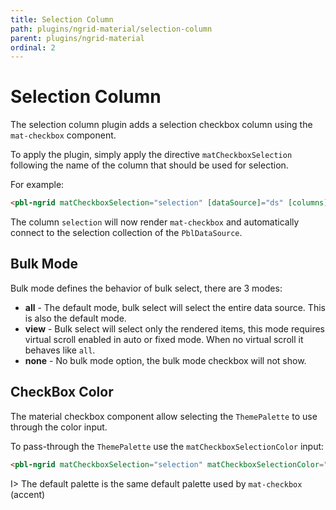 ```yaml
---
title: Selection Column
path: plugins/ngrid-material/selection-column
parent: plugins/ngrid-material
ordinal: 2
---
```

# Selection Column

The selection column plugin adds a selection checkbox column using the `mat-checkbox` component.

To apply the plugin, simply apply the directive `matCheckboxSelection` following the name of the column that should be used for selection.

For example:

```html
<pbl-ngrid matCheckboxSelection="selection" [dataSource]="ds" [columns]="columns"></pbl-ngrid>
```

The column `selection` will now render `mat-checkbox` and automatically connect to the selection collection of the `PblDataSource`.

<div pbl-example-view="pbl-selection-column-example"></div>

## Bulk Mode

Bulk mode defines the behavior of bulk select, there are 3 modes:

- **all** - The default mode, bulk select will select the entire data source. This is also the default mode.
- **view** - Bulk select will select only the rendered items, this mode requires virtual scroll enabled in auto or fixed mode. When no virtual scroll it behaves like `all`.
- **none** - No bulk mode option, the bulk mode checkbox will not show.

<div pbl-example-view="pbl-bulk-mode-and-virtual-scroll-example"></div>

## CheckBox Color

The material checkbox component allow selecting the `ThemePalette` to use through the color input.

To pass-through the `ThemePalette` use the `matCheckboxSelectionColor` input:

```html
<pbl-ngrid matCheckboxSelection="selection" matCheckboxSelectionColor="warn"></pbl-ngrid>
```

I> The default palette is the same default palette used by `mat-checkbox` (accent)

<div pbl-example-view="pbl-checkbox-color-example"></div>
